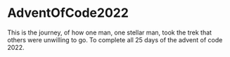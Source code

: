 # AdventOfCode2022

This is the journey, of how one man, one stellar man, took the trek that others were unwilling to go. To complete all 25 days of the advent of code 2022. 

